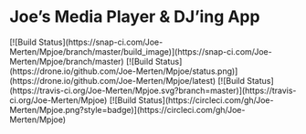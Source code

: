 Joe’s Media Player & DJ’ing App
===============================

<!--- snap-ci   -->  [![Build Status](https://snap-ci.com/Joe-Merten/Mpjoe/branch/master/build_image)](https://snap-ci.com/Joe-Merten/Mpjoe/branch/master)

<!--- drone.io  -->  [![Build Status](https://drone.io/github.com/Joe-Merten/Mpjoe/status.png)](https://drone.io/github.com/Joe-Merten/Mpjoe/latest)

<!--- travis-ci -->  [![Build Status](https://travis-ci.org/Joe-Merten/Mpjoe.svg?branch=master)](https://travis-ci.org/Joe-Merten/Mpjoe)

<!--- circle-ci -->  [![Build Status](https://circleci.com/gh/Joe-Merten/Mpjoe.png?style=badge)](https://circleci.com/gh/Joe-Merten/Mpjoe)
